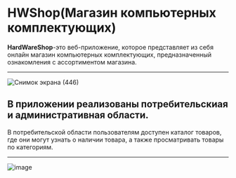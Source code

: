 # HWShop(Магазин компьютерных комплектующих)
**HardWareShop**-это веб-приложение, которое представляет из себя онлайн магазин компьютерных комплектующих, предназначенный ознакомления с ассортиментом магазина.
___
![Снимок экрана (446)](https://user-images.githubusercontent.com/55952268/153468078-d1dd0c58-f2dc-4d57-bd87-90b1d6273e9c.png)
## В приложении реализованы потребительскиая и административная области.
В потребительской области пользователям доступен каталог товаров, где они могут узнать о наличии товара, а также просматривать товары по категориям.
___
![image](https://user-images.githubusercontent.com/55952268/153476116-58857ebc-a623-45aa-840f-41a49b127551.png)
